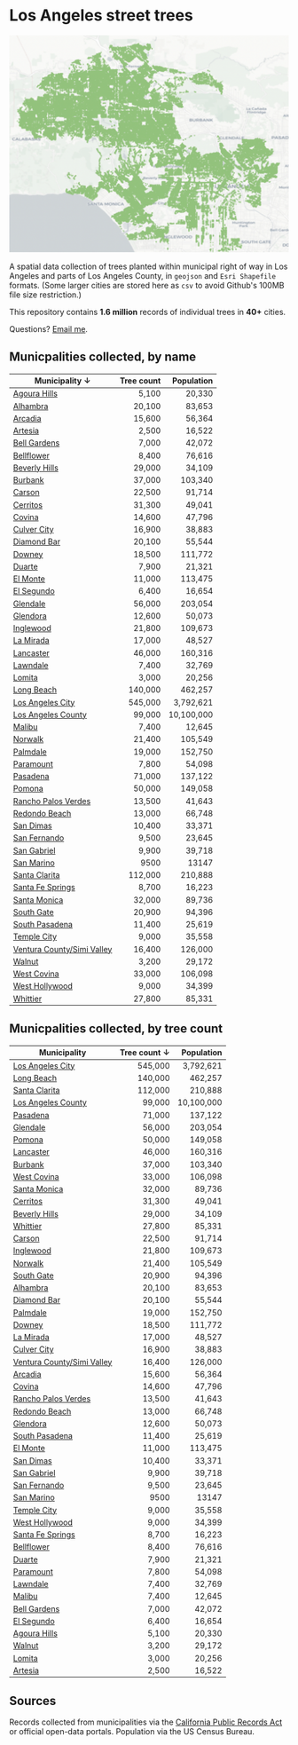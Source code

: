 # Los Angeles street trees

![](visuals/trees.png?raw=true)

A spatial data collection of trees planted within municipal right of way in Los Angeles and parts of Los Angeles County, in `geojson` and `Esri Shapefile` formats. (Some larger cities are stored here as `csv` to avoid Github's 100MB file size restriction.)

This repository contains **1.6 million** records of individual trees in **40+** cities.

Questions? [Email me](mailto:mattstiles@gmail.com).

## Municpalities collected, by name

**Municipality &darr;** | Tree count | Population
---------------- | ----------: | ----------:
[Agoura Hills](https://github.com/stiles/la-trees/tree/main/data/municipalities/agoura-hills) | 5,100 | 20,330
[Alhambra](https://github.com/stiles/la-trees/tree/main/data/municipalities/alhambra) | 20,100 | 83,653
[Arcadia](https://github.com/stiles/la-trees/tree/main/data/municipalities/arcadia) | 15,600 | 56,364
[Artesia](https://github.com/stiles/la-trees/tree/main/data/municipalities/artesia) | 2,500 | 16,522
[Bell Gardens](https://github.com/stiles/la-trees/tree/main/data/municipalities/bell-gardens) | 7,000 | 42,072
[Bellflower](https://github.com/stiles/la-trees/tree/main/data/municipalities/bellflower) | 8,400 | 76,616
[Beverly Hills](https://github.com/stiles/la-trees/tree/main/data/municipalities/beverly-hills) | 29,000 | 34,109
[Burbank](https://github.com/stiles/la-trees/tree/main/data/municipalities/burbank) | 37,000 | 103,340
[Carson](https://github.com/stiles/la-trees/tree/main/data/municipalities/carson) | 22,500 | 91,714
[Cerritos](https://github.com/stiles/la-trees/tree/main/data/municipalities/cerritos) | 31,300 | 49,041
[Covina](https://github.com/stiles/la-trees/tree/main/data/municipalities/covina) | 14,600 | 47,796
[Culver City](https://github.com/stiles/la-trees/tree/main/data/municipalities/culver-city) | 16,900 | 38,883
[Diamond Bar](https://github.com/stiles/la-trees/tree/main/data/municipalities/diamond-bar) | 20,100 | 55,544
[Downey](https://github.com/stiles/la-trees/tree/main/data/municipalities/downey) | 18,500 | 111,772
[Duarte](https://github.com/stiles/la-trees/tree/main/data/municipalities/duarte) | 7,900 | 21,321
[El Monte](https://github.com/stiles/la-trees/tree/main/data/municipalities/el-monte) | 11,000 | 113,475
[El Segundo](https://github.com/stiles/la-trees/tree/main/data/municipalities/el-segundo) | 6,400 | 16,654
[Glendale](https://github.com/stiles/la-trees/tree/main/data/municipalities/glendale) | 56,000 | 203,054
[Glendora](https://github.com/stiles/la-trees/tree/main/data/municipalities/glendora) | 12,600 | 50,073
[Inglewood](https://github.com/stiles/la-trees/tree/main/data/municipalities/inglewood) | 21,800 | 109,673
[La Mirada](https://github.com/stiles/la-trees/tree/main/data/municipalities/la-mirada) | 17,000 | 48,527
[Lancaster](https://github.com/stiles/la-trees/tree/main/data/municipalities/lancaster) | 46,000 | 160,316
[Lawndale](https://github.com/stiles/la-trees/tree/main/data/municipalities/lawndale) | 7,400 | 32,769
[Lomita](https://github.com/stiles/la-trees/tree/main/data/municipalities/lomita) | 3,000 | 20,256
[Long Beach](https://github.com/stiles/la-trees/tree/main/data/municipalities/long-beach) | 140,000 | 462,257
[Los Angeles City](https://github.com/stiles/la-trees/tree/main/data/municipalities/los-angeles-city) | 545,000 | 3,792,621
[Los Angeles County](https://github.com/stiles/la-trees/tree/main/data/municipalities/los-angeles-county) | 99,000 | 10,100,000
[Malibu](https://github.com/stiles/la-trees/tree/main/data/municipalities/malibu) | 7,400 | 12,645
[Norwalk](https://github.com/stiles/la-trees/tree/main/data/municipalities/norwalk) | 21,400 | 105,549
[Palmdale](https://github.com/stiles/la-trees/tree/main/data/municipalities/palmdale) | 19,000 | 152,750
[Paramount](https://github.com/stiles/la-trees/tree/main/data/municipalities/paramount) | 7,800 | 54,098
[Pasadena](https://github.com/stiles/la-trees/tree/main/data/municipalities/pasadena) | 71,000 | 137,122
[Pomona](https://github.com/stiles/la-trees/tree/main/data/municipalities/pomona) | 50,000 | 149,058
[Rancho Palos Verdes](https://github.com/stiles/la-trees/tree/main/data/municipalities/rancho-palos-verdes) | 13,500 | 41,643
[Redondo Beach](https://github.com/stiles/la-trees/tree/main/data/municipalities/redondo-beach) | 13,000 | 66,748
[San Dimas](https://github.com/stiles/la-trees/tree/main/data/municipalities/san-dimas) | 10,400 | 33,371
[San Fernando](https://github.com/stiles/la-trees/tree/main/data/municipalities/san-fernando) | 9,500 | 23,645
[San Gabriel](https://github.com/stiles/la-trees/tree/main/data/municipalities/san-gabriel) | 9,900 | 39,718
[San Marino](https://github.com/stiles/la-trees/tree/main/data/municipalities/san-marino) | 9500 | 13147
[Santa Clarita](https://github.com/stiles/la-trees/tree/main/data/municipalities/santa-clarita) | 112,000 | 210,888
[Santa Fe Springs](https://github.com/stiles/la-trees/tree/main/data/municipalities/santa-fe-springs) | 8,700 | 16,223
[Santa Monica](https://github.com/stiles/la-trees/tree/main/data/municipalities/santa-monica) | 32,000 | 89,736
[South Gate](https://github.com/stiles/la-trees/tree/main/data/municipalities/south-gate) | 20,900 | 94,396
[South Pasadena](https://github.com/stiles/la-trees/tree/main/data/municipalities/south-pasadena) | 11,400 | 25,619
[Temple City](https://github.com/stiles/la-trees/tree/main/data/municipalities/temple-city) | 9,000 | 35,558
[Ventura County/Simi Valley](https://github.com/stiles/la-trees/tree/main/data/municipalities/ventura-county/simi-valley) | 16,400 | 126,000
[Walnut](https://github.com/stiles/la-trees/tree/main/data/municipalities/walnut) | 3,200 | 29,172
[West Covina](https://github.com/stiles/la-trees/tree/main/data/municipalities/west-covina) | 33,000 | 106,098
[West Hollywood](https://github.com/stiles/la-trees/tree/main/data/municipalities/west-hollywood) | 9,000 | 34,399
[Whittier](https://github.com/stiles/la-trees/tree/main/data/municipalities/whittier) | 27,800 | 85,331

## Municpalities collected, by tree count

Municipality | **Tree count &darr;** | Population
------------ | --------------: | ----------:
[Los Angeles City](https://github.com/stiles/la-trees/tree/main/data/municipalities/los-angeles-city) | 545,000 | 3,792,621
[Long Beach](https://github.com/stiles/la-trees/tree/main/data/municipalities/long-beach) | 140,000 | 462,257
[Santa Clarita](https://github.com/stiles/la-trees/tree/main/data/municipalities/santa-clarita) | 112,000 | 210,888
[Los Angeles County](https://github.com/stiles/la-trees/tree/main/data/municipalities/los-angeles-county) | 99,000 | 10,100,000
[Pasadena](https://github.com/stiles/la-trees/tree/main/data/municipalities/pasadena) | 71,000 | 137,122
[Glendale](https://github.com/stiles/la-trees/tree/main/data/municipalities/glendale) | 56,000 | 203,054
[Pomona](https://github.com/stiles/la-trees/tree/main/data/municipalities/pomona) | 50,000 | 149,058
[Lancaster](https://github.com/stiles/la-trees/tree/main/data/municipalities/lancaster) | 46,000 | 160,316
[Burbank](https://github.com/stiles/la-trees/tree/main/data/municipalities/burbank) | 37,000 | 103,340
[West Covina](https://github.com/stiles/la-trees/tree/main/data/municipalities/west-covina) | 33,000 | 106,098
[Santa Monica](https://github.com/stiles/la-trees/tree/main/data/municipalities/santa-monica) | 32,000 | 89,736
[Cerritos](https://github.com/stiles/la-trees/tree/main/data/municipalities/cerritos) | 31,300 | 49,041
[Beverly Hills](https://github.com/stiles/la-trees/tree/main/data/municipalities/beverly-hills) | 29,000 | 34,109
[Whittier](https://github.com/stiles/la-trees/tree/main/data/municipalities/whittier) | 27,800 | 85,331
[Carson](https://github.com/stiles/la-trees/tree/main/data/municipalities/carson) | 22,500 | 91,714
[Inglewood](https://github.com/stiles/la-trees/tree/main/data/municipalities/inglewood) | 21,800 | 109,673
[Norwalk](https://github.com/stiles/la-trees/tree/main/data/municipalities/norwalk) | 21,400 | 105,549
[South Gate](https://github.com/stiles/la-trees/tree/main/data/municipalities/south-gate) | 20,900 | 94,396
[Alhambra](https://github.com/stiles/la-trees/tree/main/data/municipalities/alhambra) | 20,100 | 83,653
[Diamond Bar](https://github.com/stiles/la-trees/tree/main/data/municipalities/diamond-bar) | 20,100 | 55,544
[Palmdale](https://github.com/stiles/la-trees/tree/main/data/municipalities/palmdale) | 19,000 | 152,750
[Downey](https://github.com/stiles/la-trees/tree/main/data/municipalities/downey) | 18,500 | 111,772
[La Mirada](https://github.com/stiles/la-trees/tree/main/data/municipalities/la-mirada) | 17,000 | 48,527
[Culver City](https://github.com/stiles/la-trees/tree/main/data/municipalities/culver-city) | 16,900 | 38,883
[Ventura County/Simi Valley](https://github.com/stiles/la-trees/tree/main/data/municipalities/ventura-county/simi-valley) | 16,400 | 126,000
[Arcadia](https://github.com/stiles/la-trees/tree/main/data/municipalities/arcadia) | 15,600 | 56,364
[Covina](https://github.com/stiles/la-trees/tree/main/data/municipalities/covina) | 14,600 | 47,796
[Rancho Palos Verdes](https://github.com/stiles/la-trees/tree/main/data/municipalities/rancho-palos-verdes) | 13,500 | 41,643
[Redondo Beach](https://github.com/stiles/la-trees/tree/main/data/municipalities/redondo-beach) | 13,000 | 66,748
[Glendora](https://github.com/stiles/la-trees/tree/main/data/municipalities/glendora) | 12,600 | 50,073
[South Pasadena](https://github.com/stiles/la-trees/tree/main/data/municipalities/south-pasadena) | 11,400 | 25,619
[El Monte](https://github.com/stiles/la-trees/tree/main/data/municipalities/el-monte) | 11,000 | 113,475
[San Dimas](https://github.com/stiles/la-trees/tree/main/data/municipalities/san-dimas) | 10,400 | 33,371
[San Gabriel](https://github.com/stiles/la-trees/tree/main/data/municipalities/san-gabriel) | 9,900 | 39,718
[San Fernando](https://github.com/stiles/la-trees/tree/main/data/municipalities/san-fernando) | 9,500 | 23,645
[San Marino](https://github.com/stiles/la-trees/tree/main/data/municipalities/san-marino) | 9500 | 13147
[Temple City](https://github.com/stiles/la-trees/tree/main/data/municipalities/temple-city) | 9,000 | 35,558
[West Hollywood](https://github.com/stiles/la-trees/tree/main/data/municipalities/west-hollywood) | 9,000 | 34,399
[Santa Fe Springs](https://github.com/stiles/la-trees/tree/main/data/municipalities/santa-fe-springs) | 8,700 | 16,223
[Bellflower](https://github.com/stiles/la-trees/tree/main/data/municipalities/bellflower) | 8,400 | 76,616
[Duarte](https://github.com/stiles/la-trees/tree/main/data/municipalities/duarte) | 7,900 | 21,321
[Paramount](https://github.com/stiles/la-trees/tree/main/data/municipalities/paramount) | 7,800 | 54,098
[Lawndale](https://github.com/stiles/la-trees/tree/main/data/municipalities/lawndale) | 7,400 | 32,769
[Malibu](https://github.com/stiles/la-trees/tree/main/data/municipalities/malibu) | 7,400 | 12,645
[Bell Gardens](https://github.com/stiles/la-trees/tree/main/data/municipalities/bell-gardens) | 7,000 | 42,072
[El Segundo](https://github.com/stiles/la-trees/tree/main/data/municipalities/el-segundo) | 6,400 | 16,654
[Agoura Hills](https://github.com/stiles/la-trees/tree/main/data/municipalities/agoura-hills) | 5,100 | 20,330
[Walnut](https://github.com/stiles/la-trees/tree/main/data/municipalities/walnut) | 3,200 | 29,172
[Lomita](https://github.com/stiles/la-trees/tree/main/data/municipalities/lomita) | 3,000 | 20,256
[Artesia](https://github.com/stiles/la-trees/tree/main/data/municipalities/artesia) | 2,500 | 16,522

## Sources

Records collected from municipalities via the [California Public Records Act](https://en.wikipedia.org/wiki/California_Public_Records_Act) or official open-data portals. Population via the US Census Bureau.